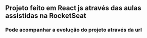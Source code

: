## Projeto feito em React js através das aulas assistidas na RocketSeat

### Pode acompanhar a evolução do projeto através da url
